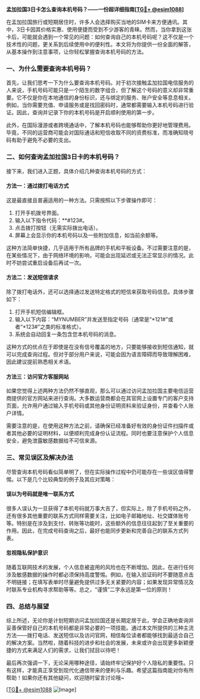 **孟加拉国3日卡怎么查询本机号码？——一份超详细指南[[TG💪+ @esim1088](https://t.me/s/esim1088)]**

在孟加拉国旅行或短期居住时，许多人会选择购买当地的SIM卡来方便通讯。其中，3日卡因其价格实惠、使用便捷而受到不少游客的青睐。然而，当你拿到这张卡后，可能就会遇到一个常见的问题：如何查询自己的本机号码呢？这不仅是一个技术性的问题，更关系到后续使用中的便利性。本文将为你提供一份全面的解答，从基本操作到注意事项，让你轻松掌握查询本机号码的方法。

### 一、为什么需要查询本机号码？

首先，让我们思考一下为什么要查询本机号码。对于初次接触孟加拉国电信服务的人来说，手机号码可能只是一个陌生的数字组合，但了解这个号码的意义却非常重要。它不仅是你在本地通信的身份标识，还与绑定的服务、账户安全等息息相关。例如，当你需要充值、申请服务或是找回密码时，通常都需要输入本机号码进行验证。因此，查询并记录下你的本机号码是开启顺利使用的第一步。

此外，在国际漫游或者跨境通话中，了解本机号码也能够帮助你更好地管理费用。毕竟，不同的运营商可能会对国际通话和短信收取不同的资费标准，而准确知晓号码有助于避免不必要的支出。

### 二、如何查询孟加拉国3日卡的本机号码？

接下来，我们进入正题，具体介绍几种查询本机号码的方式：

#### 方法一：通过拨打电话方式

这是最直接且普遍适用的一种方法。只需按照以下步骤操作即可：

1. 打开手机拨号界面。
2. 输入以下指令代码：**#123#。
3. 点击拨打按钮（无需实际拨出电话）。
4. 屏幕上会显示你的本机号码以及一些附加信息，如当前余额等。

这种方法简单快捷，几乎适用于所有品牌的手机和平板设备。不过需要注意的是，在某些情况下，由于网络环境的影响，可能会出现延迟或无法正常显示的情况。此时不妨尝试重启设备后再试一次。

#### 方法二：发送短信请求

除了拨打电话外，还可以选择通过发送特定格式的短信来获取号码信息。具体步骤如下：

1. 打开手机短信编辑框。
2. 输入以下内容：“MYNUMBER”并发送至指定号码（通常是“*121#”或者“*123#”之类的标准格式）。
3. 系统会自动回复一条包含您本机号码的消息。

这种方式的优点在于即使是在没有信号覆盖的地方，只要能够接收到短信通知，就可以完成查询过程。但对于部分用户来说，可能会因为语言障碍而导致理解困难，因此建议提前熟悉相关术语。

#### 方法三：访问官方客服网站

如果您觉得上述两种方法仍然不够直观，那么可以通过访问孟加拉国主要电信运营商提供的官方网站来进行查询。大多数运营商都会在其官网上设置专门的客户支持页面，允许用户通过输入手机号码或其他身份证明资料来验证身份，并查看个人账户详情。

需要注意的是，在使用这种方法之前，请确保已经准备好有效的身份证件扫描件或者其他必要的证明材料，以便顺利完成身份认证流程。同时也要注意保护个人信息安全，避免泄露敏感数据给不可信来源。

### 三、常见误区及解决办法

尽管查询本机号码看似简单明了，但在实际操作过程中仍可能存在一些误区值得警惕。以下是几个比较典型的例子及其应对策略：

#### 误以为号码就是唯一联系方式

很多人误认为一旦获得了本机号码就万事大吉了，但实际上，除了手机号码之外，还有很多其他重要的联系方式同样需要关注，比如电子邮箱地址、社交媒体账号等。特别是在涉及到支付、转账等功能时，这些额外的信息往往起到了至关重要的作用。因此，在完成号码查询之后，最好也能同步更新和完善自己的联系方式列表。

#### 忽视隐私保护意识

随着互联网技术的发展，个人信息被盗用的风险也在不断增加。因此，在进行任何涉及敏感数据的操作时都必须保持高度警惕。例如，在输入验证码时不要随意点击不明链接；在填写表单时尽量避免提供过多无关紧要的内容；如果发现异常情况及时联系专业机构寻求帮助等等。总之，“谨慎”二字永远是第一位的原则！

### 四、总结与展望

综上所述，无论你是计划短期访问孟加拉国还是长期定居于此，学会正确地查询并妥善保管好自己的本机号码都是非常必要的一项技能。通过本文所提供的三种主流方法——拨打电话、发送短信以及访问官网，相信每位读者都能够找到最适合自己的解决方案。当然啦，随着科技的进步和社会的发展，未来或许会出现更多新颖便捷的方式来满足人们的需求，让我们拭目以待吧！

最后再次强调一下，无论采用哪种途径，请始终牢记保护好个人隐私的重要性。只有这样，才能真正享受到现代化通信带来的便利与乐趣。希望这篇指南能对你有所帮助！如果你还有其他疑问，欢迎随时留言讨论哦~

[[TG💪+ @esim1088](https://t.me/s/esim1088) ![Image](https://i.postimg.cc/4NQfJmqS/Snipaste-2025-05-13-00-14-12.png)]